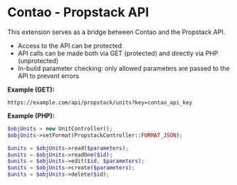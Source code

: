 # Contao - Propstack API
This extension serves as a bridge between Contao and the Propstack API.

- Access to the API can be protected
- API calls can be made both via GET (protected) and directly via PHP (unprotected)
- In-build parameter checking: only allowed parameters are passed to the API to prevent errors

**Example (GET):**
```
https://example.com/api/propstack/units?key=contao_api_key
```

**Example (PHP):**
```php
$objUnits = new UnitController();
$objUnits->setFormat(PropstackController::FORMAT_JSON);

$units = $objUnits->read($parameters);
$units = $objUnits->readOne($id);
$units = $objUnits->edit($id, $parameters);
$units = $objUnits->create($parameters);
$units = $objUnits->delete($id);
```
